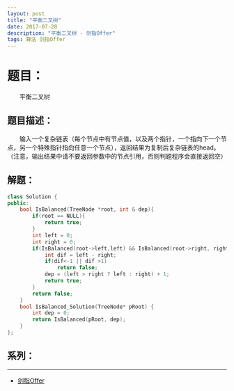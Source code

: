 ```yaml
---
layout: post
title: "平衡二叉树"
date: 2017-07-28
description: "平衡二叉树 - 剑指Offer"
tags: 算法 剑指Offer
---
```


# 题目：
　　平衡二叉树

## 题目描述：
　　输入一个复杂链表（每个节点中有节点值，以及两个指针，一个指向下一个节点，另一个特殊指针指向任意一个节点），返回结果为复制后复杂链表的head。（注意，输出结果中请不要返回参数中的节点引用，否则判题程序会直接返回空）

## 解题：
```c++
class Solution {
public:
    bool IsBalanced(TreeNode *root, int & dep){
        if(root == NULL){
            return true;
        }
        int left = 0;
        int right = 0;
        if(IsBalanced(root->left,left) && IsBalanced(root->right, right)){
            int dif = left - right;
            if(dif<-1 || dif >1)
                return false;
            dep = (left > right ? left : right) + 1;
            return true;
        }
        return false;
    }
    bool IsBalanced_Solution(TreeNode* pRoot) {
        int dep = 0;
        return IsBalanced(pRoot, dep);
    }
};
```

## 系列：
---
* [剑指Offer](/2017/06/剑指Offer/)